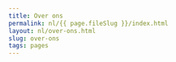 ```yaml
---
title: Over ons
permalink: nl/{{ page.fileSlug }}/index.html
layout: nl/over-ons.html
slug: over-ons
tags: pages
---
```



